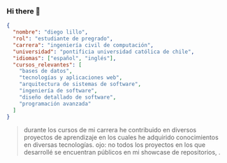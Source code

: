 ### Hi there 👋

```json
{
  "nombre": "diego lillo",
  "rol": "estudiante de pregrado",
  "carrera": "ingeniería civil de computación",
  "universidad": "pontificia universidad católica de chile",
  "idiomas": ["español", "inglés"],
  "cursos_relevantes": [
    "bases de datos",
    "tecnologías y aplicaciones web",
    "arquitectura de sistemas de software",
    "ingeniería de software",
    "diseño detallado de software",
    "programación avanzada"
  ]
}
```

> durante los cursos de mi carrera he contribuido en diversos proyectos de aprendizaje en los cuales he adquirido conocimientos en diversas tecnologías. ojo: no todos los proyectos en los que desarrollé se encuentran públicos en mi showcase de repositorios, .

<!--
**Dieguu21/Dieguu21** is a ✨ _special_ ✨ repository because its `README.md` (this file) appears on your GitHub profile.

Here are some ideas to get you started:

- 🔭 I’m currently working on ...
- 🌱 I’m currently learning ...
- 👯 I’m looking to collaborate on ...
- 🤔 I’m looking for help with ...
- 💬 Ask me about ...
- 📫 How to reach me: ...
- 😄 Pronouns: ...
- ⚡ Fun fact: ...
-->
